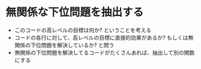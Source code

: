 無関係な下位問題を抽出する
==========================

* このコードの高レベルの目標は何か? ということを考える
* コードの各行に対して、高レベルの目標に直接的効果があるか? もしくは無関係の下位問題を解決しているか? と問う
* 無関係の下位問題を解決してるコードがたくさんあれば、抽出して別の関数にする

